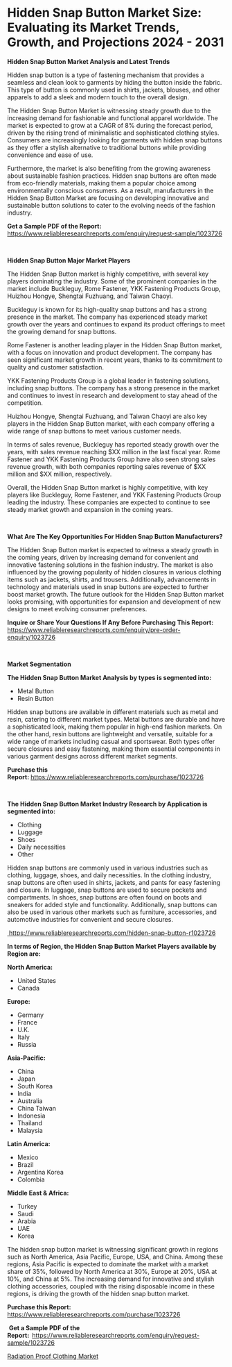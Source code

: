 <p><h1>Hidden Snap Button Market Size: Evaluating its Market Trends, Growth, and Projections 2024 - 2031</h1></p><p><strong>Hidden Snap Button Market Analysis and Latest Trends</strong></p>
<p><p>Hidden snap button is a type of fastening mechanism that provides a seamless and clean look to garments by hiding the button inside the fabric. This type of button is commonly used in shirts, jackets, blouses, and other apparels to add a sleek and modern touch to the overall design.</p><p>The Hidden Snap Button Market is witnessing steady growth due to the increasing demand for fashionable and functional apparel worldwide. The market is expected to grow at a CAGR of 8% during the forecast period, driven by the rising trend of minimalistic and sophisticated clothing styles. Consumers are increasingly looking for garments with hidden snap buttons as they offer a stylish alternative to traditional buttons while providing convenience and ease of use.</p><p>Furthermore, the market is also benefiting from the growing awareness about sustainable fashion practices. Hidden snap buttons are often made from eco-friendly materials, making them a popular choice among environmentally conscious consumers. As a result, manufacturers in the Hidden Snap Button Market are focusing on developing innovative and sustainable button solutions to cater to the evolving needs of the fashion industry.</p></p>
<p><strong>Get a Sample PDF of the Report:&nbsp;</strong> <a href="https://www.reliableresearchreports.com/enquiry/request-sample/1023726">https://www.reliableresearchreports.com/enquiry/request-sample/1023726</a></p>
<p>&nbsp;</p>
<p><strong>Hidden Snap Button Major Market Players</strong></p>
<p><p>The Hidden Snap Button market is highly competitive, with several key players dominating the industry. Some of the prominent companies in the market include Buckleguy, Rome Fastener, YKK Fastening Products Group, Huizhou Hongye, Shengtai Fuzhuang, and Taiwan Chaoyi.</p><p>Buckleguy is known for its high-quality snap buttons and has a strong presence in the market. The company has experienced steady market growth over the years and continues to expand its product offerings to meet the growing demand for snap buttons.</p><p>Rome Fastener is another leading player in the Hidden Snap Button market, with a focus on innovation and product development. The company has seen significant market growth in recent years, thanks to its commitment to quality and customer satisfaction.</p><p>YKK Fastening Products Group is a global leader in fastening solutions, including snap buttons. The company has a strong presence in the market and continues to invest in research and development to stay ahead of the competition.</p><p>Huizhou Hongye, Shengtai Fuzhuang, and Taiwan Chaoyi are also key players in the Hidden Snap Button market, with each company offering a wide range of snap buttons to meet various customer needs.</p><p>In terms of sales revenue, Buckleguy has reported steady growth over the years, with sales revenue reaching $XX million in the last fiscal year. Rome Fastener and YKK Fastening Products Group have also seen strong sales revenue growth, with both companies reporting sales revenue of $XX million and $XX million, respectively.</p><p>Overall, the Hidden Snap Button market is highly competitive, with key players like Buckleguy, Rome Fastener, and YKK Fastening Products Group leading the industry. These companies are expected to continue to see steady market growth and expansion in the coming years.</p></p>
<p>&nbsp;</p>
<p><strong>What Are The Key Opportunities For Hidden Snap Button Manufacturers?</strong></p>
<p><p>The Hidden Snap Button market is expected to witness a steady growth in the coming years, driven by increasing demand for convenient and innovative fastening solutions in the fashion industry. The market is also influenced by the growing popularity of hidden closures in various clothing items such as jackets, shirts, and trousers. Additionally, advancements in technology and materials used in snap buttons are expected to further boost market growth. The future outlook for the Hidden Snap Button market looks promising, with opportunities for expansion and development of new designs to meet evolving consumer preferences.</p></p>
<p><strong>Inquire or Share Your Questions If Any Before Purchasing This Report:</strong> <a href="https://www.reliableresearchreports.com/enquiry/pre-order-enquiry/1023726">https://www.reliableresearchreports.com/enquiry/pre-order-enquiry/1023726</a></p>
<p>&nbsp;</p>
<p><strong>Market Segmentation</strong></p>
<p><strong>The Hidden Snap Button Market Analysis by types is segmented into:</strong></p>
<p><ul><li>Metal Button</li><li>Resin Button</li></ul></p>
<p><p>Hidden snap buttons are available in different materials such as metal and resin, catering to different market types. Metal buttons are durable and have a sophisticated look, making them popular in high-end fashion markets. On the other hand, resin buttons are lightweight and versatile, suitable for a wide range of markets including casual and sportswear. Both types offer secure closures and easy fastening, making them essential components in various garment designs across different market segments.</p></p>
<p><strong>Purchase this Report:&nbsp;</strong><a href="https://www.reliableresearchreports.com/purchase/1023726">https://www.reliableresearchreports.com/purchase/1023726</a></p>
<p>&nbsp;</p>
<p><strong>The Hidden Snap Button Market Industry Research by Application is segmented into:</strong></p>
<p><ul><li>Clothing</li><li>Luggage</li><li>Shoes</li><li>Daily necessities</li><li>Other</li></ul></p>
<p><p>Hidden snap buttons are commonly used in various industries such as clothing, luggage, shoes, and daily necessities. In the clothing industry, snap buttons are often used in shirts, jackets, and pants for easy fastening and closure. In luggage, snap buttons are used to secure pockets and compartments. In shoes, snap buttons are often found on boots and sneakers for added style and functionality. Additionally, snap buttons can also be used in various other markets such as furniture, accessories, and automotive industries for convenient and secure closures.</p></p>
<p><a href="https://www.reliableresearchreports.com/hidden-snap-button-r1023726">&nbsp;https://www.reliableresearchreports.com/hidden-snap-button-r1023726</a></p>
<p><strong>In terms of Region, the Hidden Snap Button Market Players available by Region are:</strong></p>
<p>
    <p> <strong> North America: </strong>
        <ul>
            <li>United States</li>
            <li>Canada</li>
        </ul>
        </p> 
    <p> <strong> Europe: </strong>
        <ul>
            <li>Germany</li>
            <li>France</li>
            <li>U.K.</li>
            <li>Italy</li>
            <li>Russia</li>
        </ul>
        </p> 
    <p> <strong> Asia-Pacific: </strong>
        <ul>
            <li>China</li>
            <li>Japan</li>
            <li>South Korea</li>
            <li>India</li>
            <li>Australia</li>
            <li>China Taiwan</li>
            <li>Indonesia</li>
            <li>Thailand</li>
            <li>Malaysia</li>
        </ul>
        </p> 
    <p> <strong> Latin America: </strong>
        <ul>
            <li>Mexico</li>
            <li>Brazil</li>
            <li>Argentina Korea</li>
            <li>Colombia</li>
        </ul>
        </p> 
    <p> <strong> Middle East & Africa: </strong>
        <ul>
            <li>Turkey</li>
            <li>Saudi</li>
            <li>Arabia</li>
            <li>UAE</li>
            <li>Korea</li>
        </ul>
    </p>
    </p>
<p><p>The hidden snap button market is witnessing significant growth in regions such as North America, Asia Pacific, Europe, USA, and China. Among these regions, Asia Pacific is expected to dominate the market with a market share of 35%, followed by North America at 30%, Europe at 20%, USA at 10%, and China at 5%. The increasing demand for innovative and stylish clothing accessories, coupled with the rising disposable income in these regions, is driving the growth of the hidden snap button market.</p></p>
<p><strong>Purchase this Report: </strong><a href="https://www.reliableresearchreports.com/purchase/1023726">https://www.reliableresearchreports.com/purchase/1023726</a></p>
<p>&nbsp;<strong>Get a Sample PDF of the Report:&nbsp;&nbsp;</strong><a href="https://www.reliableresearchreports.com/enquiry/request-sample/1023726">https://www.reliableresearchreports.com/enquiry/request-sample/1023726</a></p>
<p><strong></strong></p>
<p><p><a href="https://github.com/JameTravis/Market-Research-Report-List-5/blob/main/radiation-proof-clothing-market.md">Radiation Proof Clothing Market</a></p></p>